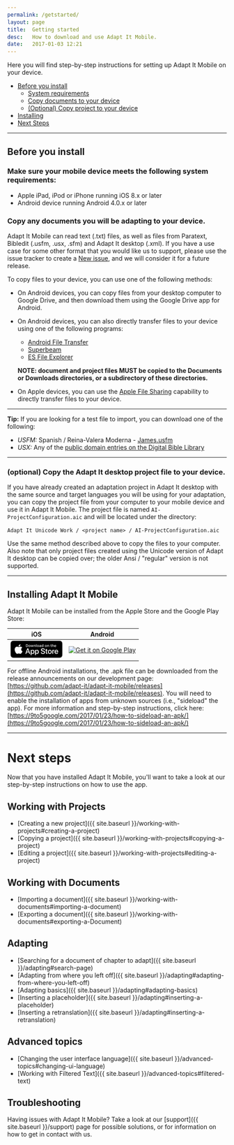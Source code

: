 ```yaml
---
permalink: /getstarted/
layout: page
title:  Getting started
desc:   How to download and use Adapt It Mobile.
date:   2017-01-03 12:21
---
```


Here you will find step-by-step instructions for setting up Adapt It Mobile on your device.

* [Before you install](#before-you-install)
  * [System requirements](#system-requirements)
  * [Copy documents to your device](#copy-documents-to-device)
  * [(Optional) Copy project to your device](#copy-project-to-device)
* [Installing](#installing-adapt-it-mobile)
* [Next Steps](#next-steps)

----

<a id="before-you-install"></a>

## Before you install 

<a id="system-requirements"></a>

### Make sure your mobile device meets the following system requirements: 

- Apple iPad, iPod or iPhone running iOS 8.x or later
- Android device running Android 4.0.x or later

<a id="copy-documents-to-device"></a>

### Copy any documents you will be adapting to your device. 

Adapt It Mobile can read text (.txt) files, as well as files from Paratext, Bibledit (.usfm, .usx, .sfm) and Adapt It desktop (.xml). If you have a use case for some other format that you would like us to support, please use the issue tracker to create a [New issue](https://github.com/adapt-it/adapt-it-mobile/issues/new), and we will consider it for a future release.

To copy files to your device, you can use one of the following methods:

- On Android devices, you can copy files from your desktop computer to Google Drive, and then download them using the Google Drive app for Android.
- On Android devices, you can also directly transfer files to your device using one of the following programs:

  - [Android File Transfer](https://www.android.com/intl/en_us/filetransfer/) 
  - [Superbeam](https://play.google.com/store/apps/details?id=com.majedev.superbeam&hl=en)
  - [ES File Explorer](https://play.google.com/store/apps/details?id=com.estrongs.android.pop&hl=en)

  **NOTE: document and project files MUST be copied to the Documents or Downloads directories, or a subdirectory of these directories.**

- On Apple devices, you can use the [Apple File Sharing](https://support.apple.com/en-us/HT201301) capability to directly transfer files to your device.

---
**Tip:** If you are looking for a test file to import, you can download one of the following:

- *USFM:* Spanish / Reina-Valera Moderna - [James.usfm](https://raw.githubusercontent.com/pasosdeJesus/biblia_dp/master/ref/reina_valera_moderna_nt/59_James.usfm)
- *USX:* Any of the [public domain entries on the Digital Bible Library](http://app.thedigitalbiblelibrary.org/entries/public_domain_entries)

---

<a id="copy-project-to-device"></a>

### (optional) Copy the Adapt It desktop project file to your device. 

If you have already created an adaptation project in Adapt It desktop with the same source and target languages you will be using for your adaptation, you can copy the project file from your computer to your mobile device and use it in Adapt It Mobile. The project file is named `AI-ProjectConfiguration.aic` and will be located under the directory:

    Adapt It Unicode Work / <project name> / AI-ProjectConfiguration.aic

Use the same method described above to copy the files to your computer. Also note that only project files created using the Unicode version of Adapt It desktop can be copied over; the older Ansi / "regular" version is not supported.

----

<a id="installing-adapt-it-mobile"></a>

## Installing Adapt It Mobile 

Adapt It Mobile can be installed from the Apple Store and the Google Play Store:

| iOS        | Android           |
|:-------------:|:-------------:| 
| <a href='https://itunes.apple.com/us/app/adapt-it-mobile/id1031605993?ls=1&mt=8'><img alt='Download on the App Store' src='https://raw.githubusercontent.com/adapt-it/adapt-it-mobile/gh-pages/assets/img/Download_on_the_App_Store_Badge_US-UK_RGB_blk_092917.png' /></a>     | <a href='https://play.google.com/store/apps/details?id=org.adaptit.adaptitmobile&pcampaignid=MKT-Other-global-all-co-prtnr-py-PartBadge-Mar2515-1'><img alt='Get it on Google Play' height='60' width='155' src='https://play.google.com/intl/en_us/badges/images/generic/en_badge_web_generic.png'/></a> |

For offline Android installations, the .apk file can be downloaded from the release announcements on our development page: [https://github.com/adapt-it/adapt-it-mobile/releases](https://github.com/adapt-it/adapt-it-mobile/releases). You will need to enable the installation of apps from unknown sources (i.e., "sideload" the app). For more information and step-by-step instructions, click here: [https://9to5google.com/2017/01/23/how-to-sideload-an-apk/](https://9to5google.com/2017/01/23/how-to-sideload-an-apk/)

----

<a id="next-steps"></a>

# Next steps 

Now that you have installed Adapt It Mobile, you'll want to take a look at our step-by-step instructions on how to use the app.

## Working with Projects

* [Creating a new project]({{ site.baseurl }}/working-with-projects#creating-a-project)
* [Copying a project]({{ site.baseurl }}/working-with-projects#copying-a-project)
* [Editing a project]({{ site.baseurl }}/working-with-projects#editing-a-project)

## Working with Documents

* [Importing a document]({{ site.baseurl }}/working-with-documents#importing-a-document)
* [Exporting a document]({{ site.baseurl }}/working-with-documents#exporting-a-Document)

## Adapting

* [Searching for a document of chapter to adapt]({{ site.baseurl }}/adapting#search-page)
* [Adapting from where you left off]({{ site.baseurl }}/adapting#adapting-from-where-you-left-off)
* [Adapting basics]({{ site.baseurl }}/adapting#adapting-basics)
* [Inserting a placeholder]({{ site.baseurl }}/adapting#inserting-a-placeholder)
* [Inserting a retranslation]({{ site.baseurl }}/adapting#inserting-a-retranslation)

## Advanced topics

* [Changing the user interface language]({{ site.baseurl }}/advanced-topics#changing-ui-language)
* [Working with Filtered Text]({{ site.baseurl }}/advanced-topics#filtered-text)

## Troubleshooting

Having issues with Adapt It Mobile? Take a look at our [support]({{ site.baseurl }}/support) page for possible solutions, or for information on how to get in contact with us.
